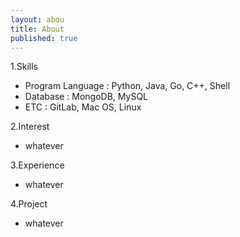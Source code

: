 ```yaml
---
layout: abou
title: About
published: true
---
```


1.Skills
* Program Language : Python, Java, Go, C++, Shell
* Database : MongoDB, MySQL
* ETC : GitLab, Mac OS, Linux

2.Interest
* whatever

3.Experience
* whatever

4.Project
* whatever
